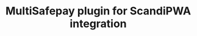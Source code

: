 ---
title: "MultiSafepay plugin for ScandiPWA integration"
breadcrumb_title: "ScandiPWA integration"
github_url : "https://github.com/MultiSafepay/scandipwa-multisafepay-payment-integration"
download_url : "https://github.com/MultiSafepay/scandipwa-multisafepay-payment-integration.git"
changelog_url : "."
manual: "." 
layout: 'single'
meta_title: "Plugin for ScandiPWA integration - MultiSafepay Docs"		
meta_description: "MultiSafepay plugin for ScandiPWA integration. Easily integrate MultiSafepay payment solutions into your PWA based store with the free plugin"
description : "Full plugin for integration MultiSafepay payments and ScandiPWA 4.x application with Magento 2 as backend system."
weight: 130
logo: "/logo/Plugins/ScandiPWA.svg"
title_short: "ScandiPWA"
description_short: "MultiSafepay Payments Support free extension for ScandiPWA storefront."
---